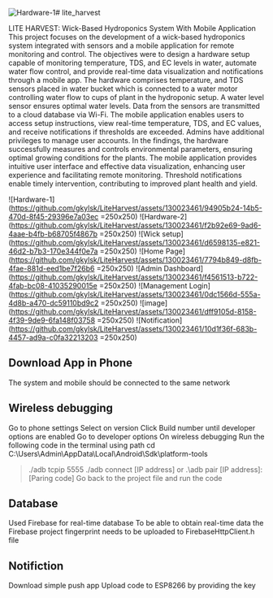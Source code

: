 ![Hardware-1](https://github.com/gkylsk/LiteHarvest/assets/130023461/9c928ad0-308c-428f-ba47-a714215641e7)# lite_harvest

LITE HARVEST: Wick-Based Hydroponics System With Mobile  Application
This project focuses on the development of a wick-based hydroponics system integrated with sensors and a mobile application for remote monitoring and control. The objectives were to design a hardware setup capable of monitoring temperature, TDS, and EC levels in water, automate water flow control, and provide real-time data visualization and notifications through a mobile app.  The hardware comprises temperature, and TDS sensors placed in water bucket which is connected to a water motor controlling water flow to cups of plant in the hydroponic setup. A water level sensor ensures optimal water levels. Data from the sensors are transmitted to a cloud database via Wi-Fi. The mobile application enables users to access setup instructions, view real-time temperature, TDS, and EC values, and receive notifications if thresholds are exceeded. Admins have additional privileges to manage user accounts. In the findings, the hardware successfully measures and controls environmental parameters, ensuring optimal growing conditions for the plants. The mobile application provides intuitive user interface and effective data visualization, enhancing user experience and facilitating remote monitoring. Threshold notifications enable timely intervention, contributing to improved plant health and yield.

![Hardware-1](https://github.com/gkylsk/LiteHarvest/assets/130023461/94905b24-14b5-470d-8f45-29396e7a03ec =250x250)
![Hardware-2](https://github.com/gkylsk/LiteHarvest/assets/130023461/f2b92e69-9ad6-4aae-b4fb-b68705f4867b =250x250)
![Wick setup](https://github.com/gkylsk/LiteHarvest/assets/130023461/d6598135-e821-46d2-b7b3-170e344f0e7a =250x250)
![Home Page](https://github.com/gkylsk/LiteHarvest/assets/130023461/7794b849-d8fb-4fae-881d-eed1be7f26b6 =250x250)
![Admin Dashboard](https://github.com/gkylsk/LiteHarvest/assets/130023461/f4561513-b722-4fab-bc08-41035290015e =250x250)
![Management Login](https://github.com/gkylsk/LiteHarvest/assets/130023461/0dc1566d-555a-4d8b-a470-dc59110bd9c2 =250x250)
![image](https://github.com/gkylsk/LiteHarvest/assets/130023461/dff9105d-8158-4f39-9de9-6fa148f03758 =250x250)
![Notification](https://github.com/gkylsk/LiteHarvest/assets/130023461/10d1f36f-683b-4457-ad9a-c0fa32213203 =250x250)

## Download App in Phone 
The system and mobile should be connected to the same network
## Wireless debugging 
Go to phone settings
Select on version
Click Build number until developer options are enabled
Go to developer options 
On wireless debugging
Run the following code in the terminal using path cd C:\Users\Admin\AppData\Local\Android\Sdk\platform-tools 
>./adb tcpip 5555
>./adb connect [IP address]
or
>.\adb pair [IP address]:[Paring code]
Go back to the project file and run the code

## Database
Used Firebase for real-time database
To be able to obtain real-time data the Firebase project fingerprint needs to be uploaded to FirebaseHttpClient.h file

## Notifiction
Download simple push app
Upload code to ESP8266 by providing the key
